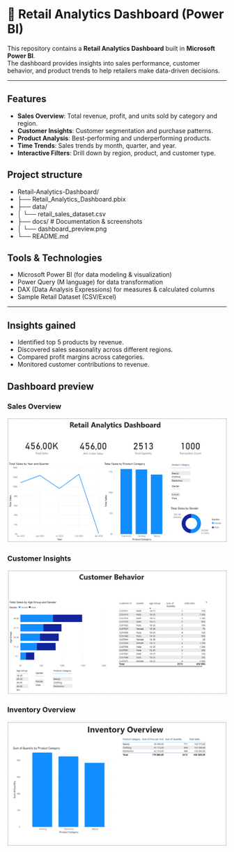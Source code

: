 # 🛒 Retail Analytics Dashboard (Power BI)

This repository contains a **Retail Analytics Dashboard** built in **Microsoft Power BI**.  
The dashboard provides insights into sales performance, customer behavior, and product trends to help retailers make data-driven decisions.

---

## Features

- **Sales Overview**: Total revenue, profit, and units sold by category and region.
- **Customer Insights**: Customer segmentation and purchase patterns.
- **Product Analysis**: Best-performing and underperforming products.
- **Time Trends**: Sales trends by month, quarter, and year.
- **Interactive Filters**: Drill down by region, product, and customer type.

## Project structure
- Retail-Analytics-Dashboard/
- ├── Retail_Analytics_Dashboard.pbix 
- ├── data/ 
- │ └── retail_sales_dataset.csv
- ├── docs/ # Documentation & screenshots
- │ └── dashboard_preview.png
- └── README.md

## Tools & Technologies
- Microsoft Power BI (for data modeling & visualization)
- Power Query (M language) for data transformation
- DAX (Data Analysis Expressions) for measures & calculated columns
- Sample Retail Dataset (CSV/Excel)

---
## Insights gained
- Identified top 5 products by revenue.
- Discovered sales seasonality across different regions.
- Compared profit margins across categories.
- Monitored customer contributions to revenue.

## Dashboard preview
### Sales Overview
![Sales Overview](docs/sales_overview.png) 

### Customer Insights
![Customer Insights](docs/customer_insights.png) 

### Inventory Overview
![Inventory Overview](docs/inventory_overview.png)



